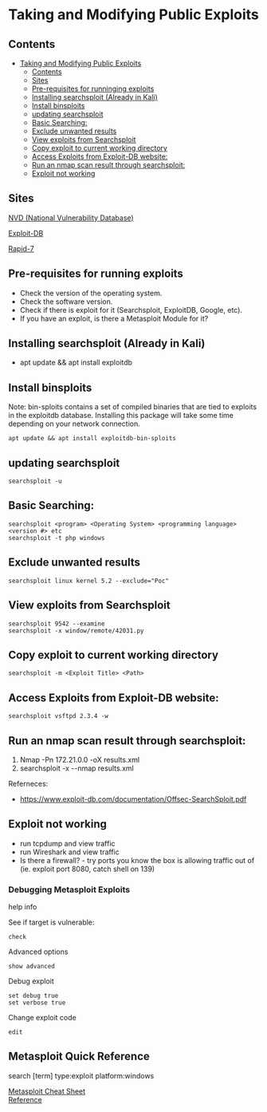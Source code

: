 # Taking and Modifying Public Exploits 
## Contents 
- [Taking and Modifying Public Exploits](#taking-and-modifying-public-exploits)
  * [Contents](#contents)
  * [Sites](#sites)
  * [Pre-requisites for runninging exploits](#pre-requisites-for-runninging-exploits)
  * [Installing searchsploit (Already in Kali)](#installing-searchsploit--already-in-kali-)
  * [Install binsploits](#install-binsploits)
  * [updating searchsploit](#updating-searchsploit)
  * [Basic Searching:](#basic-searching-)
  * [Exclude unwanted results](#exclude-unwanted-results)
  * [View exploits from Searchsploit](#view-exploits-from-searchsploit)
  * [Copy exploit to current working directory](#copy-exploit-to-current-working-directory)
  * [Access Exploits from Exploit-DB website:](#access-exploits-from-exploit-db-website-)
  * [Run an nmap scan result through searchsploit:](#run-an-nmap-scan-result-through-searchsploit-)
  * [Exploit not working](#exploit-not-working)

## Sites
[NVD (National Vulnerability Database)](https://nvd.nist.gov/vuln/full-listing)   

[Exploit-DB](https://www.exploit-db.com/) 

[Rapid-7](https://www.rapid7.com/db/) 

## Pre-requisites for running exploits

- Check the version of the operating system.
- Check the software version.
- Check if there is exploit for it (Searchsploit, ExploitDB, Google, etc).
- If you have an exploit, is there a Metasploit Module for it?

## Installing searchsploit (Already in Kali)

- apt update && apt install exploitdb

## Install binsploits
Note: bin-sploits contains a set of compiled binaries that are tied to exploits in the exploitdb database. Installing this package will take some time depending on your network connection. 

    apt update && apt install exploitdb-bin-sploits

## updating searchsploit

    searchsploit -u

## Basic Searching: 

    searchsploit <program> <Operating System> <programming language> <version #> etc
    searchsploit -t php windows

## Exclude unwanted results
    
    searchsploit linux kernel 5.2 --exclude="Poc"

## View exploits from Searchsploit
    
    searchsploit 9542 --examine
    searchsploit -x window/remote/42031.py


## Copy exploit to current working directory
    
    searchsploit -m <Exploit Title> <Path>

## Access Exploits from Exploit-DB website: 

    searchsploit vsftpd 2.3.4 -w

## Run an nmap scan result through searchsploit: 
1. Nmap -Pn 172.21.0.0 -oX results.xml
2. searchsploit -x --nmap results.xml

Referneces: 

- https://www.exploit-db.com/documentation/Offsec-SearchSploit.pdf


## Exploit not working
- run tcpdump and view traffic
- run Wireshark and view traffic
- Is there a firewall? - try ports you know the box is allowing traffic out of (ie. exploit port 8080, catch shell on 139) 
### Debugging Metasploit Exploits 
help
info

See if target is vulnerable:

    check 
    
Advanced options

    show advanced 
    
 Debug exploit 
 
    set debug true
    set verbose true 
    
Change exploit code

    edit 
    
    
 ## Metasploit Quick Reference
 search [term] type:exploit platform:windows
 
[Metasploit Cheat Sheet](https://www.andreafortuna.org/2017/12/11/metasploit-console-my-own-cheatsheet/)  
[Reference](https://ivanitlearning.wordpress.com/2019/10/03/exploit-code-debugging-in-metasploit/)  
